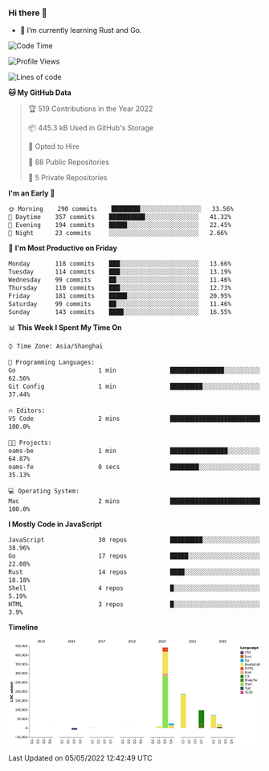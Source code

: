 ### Hi there 👋

- 🌱 I’m currently learning Rust and Go.

<!--START_SECTION:waka-->
![Code Time](http://img.shields.io/badge/Code%20Time-351%20hrs%2037%20mins-blue)

![Profile Views](http://img.shields.io/badge/Profile%20Views-1-blue)

![Lines of code](https://img.shields.io/badge/From%20Hello%20World%20I%27ve%20Written-850%20Thousand%20lines%20of%20code-blue)

**🐱 My GitHub Data** 

> 🏆 519 Contributions in the Year 2022
 > 
> 📦 445.3 kB Used in GitHub's Storage 
 > 
> 💼 Opted to Hire
 > 
> 📜 88 Public Repositories 
 > 
> 🔑 5 Private Repositories  
 > 
**I'm an Early 🐤** 

```text
🌞 Morning    290 commits    ████████░░░░░░░░░░░░░░░░░   33.56% 
🌆 Daytime    357 commits    ██████████░░░░░░░░░░░░░░░   41.32% 
🌃 Evening    194 commits    █████░░░░░░░░░░░░░░░░░░░░   22.45% 
🌙 Night      23 commits     ░░░░░░░░░░░░░░░░░░░░░░░░░   2.66%

```
📅 **I'm Most Productive on Friday** 

```text
Monday       118 commits    ███░░░░░░░░░░░░░░░░░░░░░░   13.66% 
Tuesday      114 commits    ███░░░░░░░░░░░░░░░░░░░░░░   13.19% 
Wednesday    99 commits     ██░░░░░░░░░░░░░░░░░░░░░░░   11.46% 
Thursday     110 commits    ███░░░░░░░░░░░░░░░░░░░░░░   12.73% 
Friday       181 commits    █████░░░░░░░░░░░░░░░░░░░░   20.95% 
Saturday     99 commits     ██░░░░░░░░░░░░░░░░░░░░░░░   11.46% 
Sunday       143 commits    ████░░░░░░░░░░░░░░░░░░░░░   16.55%

```


📊 **This Week I Spent My Time On** 

```text
⌚︎ Time Zone: Asia/Shanghai

💬 Programming Languages: 
Go                       1 min               ███████████████░░░░░░░░░░   62.56% 
Git Config               1 min               █████████░░░░░░░░░░░░░░░░   37.44%

🔥 Editors: 
VS Code                  2 mins              █████████████████████████   100.0%

🐱‍💻 Projects: 
oams-be                  1 min               ████████████████░░░░░░░░░   64.87% 
oams-fe                  0 secs              ████████░░░░░░░░░░░░░░░░░   35.13%

💻 Operating System: 
Mac                      2 mins              █████████████████████████   100.0%

```

**I Mostly Code in JavaScript** 

```text
JavaScript               30 repos            █████████░░░░░░░░░░░░░░░░   38.96% 
Go                       17 repos            █████░░░░░░░░░░░░░░░░░░░░   22.08% 
Rust                     14 repos            ████░░░░░░░░░░░░░░░░░░░░░   18.18% 
Shell                    4 repos             █░░░░░░░░░░░░░░░░░░░░░░░░   5.19% 
HTML                     3 repos             █░░░░░░░░░░░░░░░░░░░░░░░░   3.9%

```


**Timeline**

![Chart not found](https://raw.githubusercontent.com/elton/elton/main/charts/bar_graph.png) 


 Last Updated on 05/05/2022 12:42:49 UTC
<!--END_SECTION:waka-->

<!--
**elton/elton** is a ✨ _special_ ✨ repository because its `README.md` (this file) appears on your GitHub profile.

Here are some ideas to get you started:

- 🔭 I’m currently working on ...
- 🌱 I’m currently learning ...
- 👯 I’m looking to collaborate on ...
- 🤔 I’m looking for help with ...
- 💬 Ask me about ...
- 📫 How to reach me: ...
- 😄 Pronouns: ...
- ⚡ Fun fact: ...
-->
